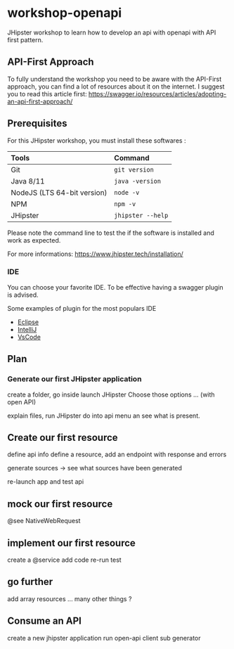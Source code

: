 # workshop-openapi
 JHipster workshop to learn how to develop an api with openapi with API first pattern.
 
## API-First Approach
To fully understand the workshop you need to be aware with the API-First approach, you can find a lot of resources about
it on the internet.
I suggest you to read this article first: https://swagger.io/resources/articles/adopting-an-api-first-approach/

## Prerequisites
For this JHipster workshop, you must install these softwares :

| Tools                        |       Command      |
| :--------------------------- | :----------------- |
|  Git                         |  `git version`     |
|  Java 8/11                   |  `java -version`   |
|  NodeJS (LTS 64-bit version) |  `node -v`         |
|  NPM                         |  `npm -v`          |
|  JHipster                    |  `jhipster --help` |

Please note the command line to test the if the software is installed and work as expected.

For more informations: https://www.jhipster.tech/installation/

### IDE
You can choose your favorite IDE. To be effective having a swagger plugin is advised.

Some examples of plugin for the most populars IDE
* [Eclipse](https://marketplace.eclipse.org/content/kaizen-openapi-editor)
* [IntelliJ](https://plugins.jetbrains.com/plugin/8347-swagger/)
* [VsCode](https://marketplace.visualstudio.com/items?itemName=42Crunch.vscode-openapi)

## Plan
### Generate our first JHipster application
create a folder, go inside launch JHipster
Choose those options ... (with open API)

explain files, run JHipster do into api menu an see what is present.

## Create our first resource

define api info
define a resource, add an endpoint with response and errors

generate sources -> see what sources have been generated

re-launch app and test api

## mock our first resource 
@see NativeWebRequest

## implement our first resource
create a @service 
add code
re-run test

## go further
add array resources ...
many other things ?

## Consume an API 
create a new jhipster application
run open-api client sub generator
